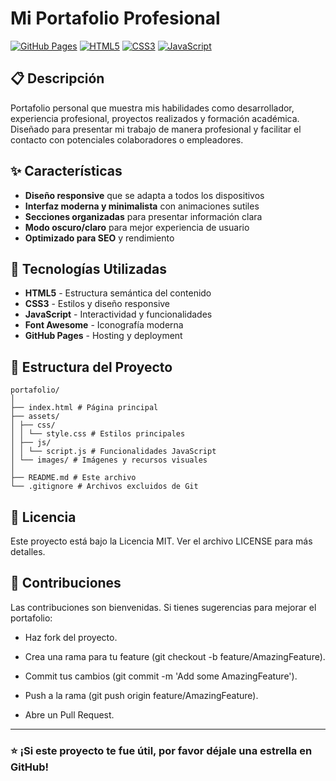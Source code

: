 # Mi Portafolio Profesional

[![GitHub Pages](https://img.shields.io/badge/GitHub%20Pages-Deployed-brightgreen)](https://tuusuario.github.io)
[![HTML5](https://img.shields.io/badge/HTML5-E34F26?logo=html5&logoColor=white)](https://developer.mozilla.org/en-US/docs/Web/HTML)
[![CSS3](https://img.shields.io/badge/CSS3-1572B6?logo=css3&logoColor=white)](https://developer.mozilla.org/en-US/docs/Web/CSS)
[![JavaScript](https://img.shields.io/badge/JavaScript-F7DF1E?logo=javascript&logoColor=black)](https://developer.mozilla.org/en-US/docs/Web/JavaScript)

## 📋 Descripción

Portafolio personal que muestra mis habilidades como desarrollador, experiencia profesional, proyectos realizados y formación académica. Diseñado para presentar mi trabajo de manera profesional y facilitar el contacto con potenciales colaboradores o empleadores.

## ✨ Características

- **Diseño responsive** que se adapta a todos los dispositivos
- **Interfaz moderna y minimalista** con animaciones sutiles
- **Secciones organizadas** para presentar información clara
- **Modo oscuro/claro** para mejor experiencia de usuario
- **Optimizado para SEO** y rendimiento

## 🚀 Tecnologías Utilizadas

- **HTML5** - Estructura semántica del contenido
- **CSS3** - Estilos y diseño responsive
- **JavaScript** - Interactividad y funcionalidades
- **Font Awesome** - Iconografía moderna
- **GitHub Pages** - Hosting y deployment

## 📁 Estructura del Proyecto

```
portafolio/
│
├── index.html # Página principal
├── assets/
│ ├── css/
│ │ └── style.css # Estilos principales
│ ├── js/
│ │ └── script.js # Funcionalidades JavaScript
│ └── images/ # Imágenes y recursos visuales
│
├── README.md # Este archivo
└── .gitignore # Archivos excluidos de Git
```

## 📄 Licencia

Este proyecto está bajo la Licencia MIT. Ver el archivo LICENSE para más detalles.

## 🤝 Contribuciones

Las contribuciones son bienvenidas. Si tienes sugerencias para mejorar el portafolio:

   * Haz fork del proyecto.

   * Crea una rama para tu feature (git checkout -b feature/AmazingFeature).

   * Commit tus cambios (git commit -m 'Add some AmazingFeature').

   * Push a la rama (git push origin feature/AmazingFeature).

   * Abre un Pull Request.

---

### ⭐ ¡Si este proyecto te fue útil, por favor déjale una estrella en GitHub!
